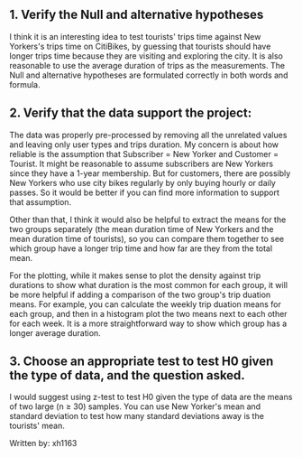 
## 1. Verify the Null and alternative hypotheses


I think it is an interesting idea to test tourists' trips time against New Yorkers's trips time on CitiBikes, by guessing that tourists should have longer trips time because they are visiting and exploring the city. It is also reasonable to use the average duration of trips as the measurements. The Null and alternative hypotheses are formulated correctly in both words and formula.

## 2. Verify that the data support the project:

The data was properly pre-processed by removing all the unrelated values and leaving only user types and trips duration. My concern is about how reliable is the assumption that Subscriber = New Yorker and Customer = Tourist.  It might be reasonable to assume subscribers are New Yorkers since they have a 1-year membership. But for customers, there are possibly New Yorkers who use city bikes regularly by only buying hourly or daily passes. So it would be better if you can find more information to support that assumption. 

Other than that, I think it would also be helpful to extract the means for the two groups separately (the mean duration time of New Yorkers and the mean duration time of tourists),  so you can compare them together to see which group have a longer trip time and how far are they from the total mean.  

For the plotting, while it makes sense to plot the density against trip durations to show what duration is the most common for each group, it will be more helpful if adding a comparison of the two group's trip duation means. For example, you can calculate the weekly trip duation means for each group,  and then in a histogram plot the two means next to each other for each week. It is a more straightforward way to show which group has a longer average duration. 


## 3. Choose an appropriate test to test H0 given the type of data, and the question asked.

I would suggest using z-test to test H0 given the type of data are the means of two large (n ≥ 30) samples. You can use New Yorker's mean and standard deviation to test how many standard deviations away is the tourists' mean. 


Written by: xh1163

